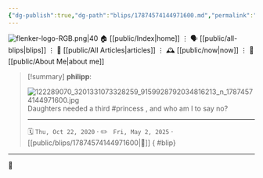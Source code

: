 ```yaml
---
{"dg-publish":true,"dg-path":"blips/17874574144971600.md","permalink":"/blips/17874574144971600/","title":"philipp on instagram @ 2020-10-22"}
---
```



<div class="transclusion internal-embed is-loaded"><div class="markdown-embed">




![flenker-logo-RGB.png|40](/img/user/attachments/flenker-logo-RGB.png)
🏠 [[public/Index\|home]]  ⋮ 🗣️ [[public/all-blips\|blips]] ⋮  📝 [[public/All Articles\|articles]]  ⋮ 🕰️ [[public/now\|now]] ⋮ 🪪 [[public/About Me\|about me]]


</div></div>


> [!summary] **philipp**:
>
> ![122289070_3201331073328259_9159928792034816213_n_17874574144971600.jpg](/img/user/attachments/122289070_3201331073328259_9159928792034816213_n_17874574144971600.jpg)
> Daughters needed a third #princess , and who am I to say no?
> - - -
>
> 🗓️ <code>Thu, Oct 22, 2020</code>  · ✏️ <code> Fri, May 2, 2025</code>  · [[public/blips/17874574144971600\|🔗]]
{ #blip}


- - -

 👾
